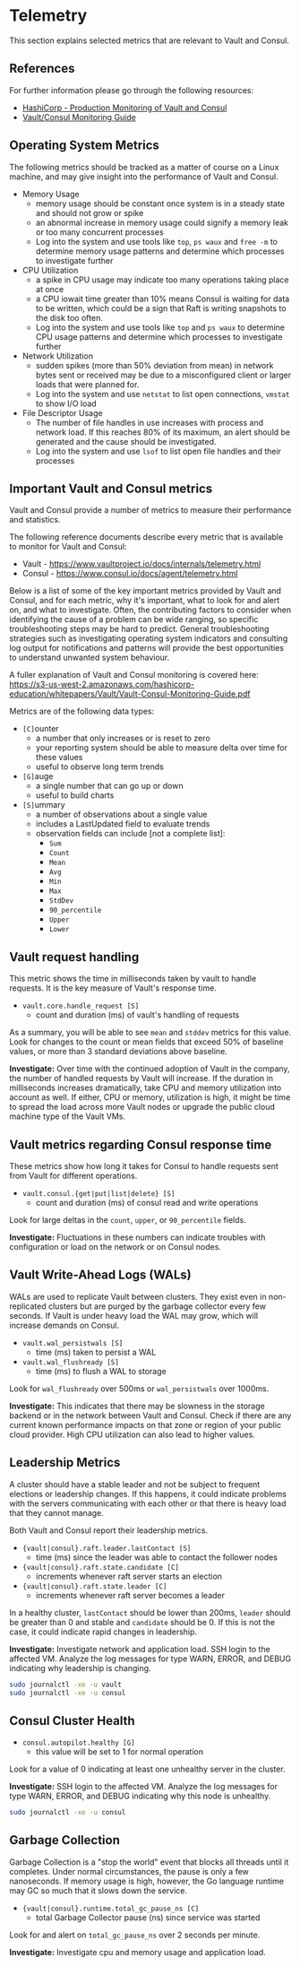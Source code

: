 # Telemetry

This section explains selected metrics that are relevant to Vault and Consul.

## References

For further information please go through the following resources:

- [HashiCorp - Production Monitoring of Vault and Consul](./assets/Monitoring%20Vault%20and%20Consul%20in%20Prod.pdf)
- [Vault/Consul Monitoring Guide](./assets/Vault-Consul-Monitoring-Guide.pdf)

## Operating System Metrics

The following metrics should be tracked as a matter of course on a Linux machine, and may give insight into the performance of Vault and Consul.

- Memory Usage
  - memory usage should be constant once system is in a steady state and should not grow or spike
  - an abnormal increase in memory usage could signify a memory leak or too many concurrent processes
  - Log into the system and use tools like `top`, `ps waux` and `free -m` to determine memory usage patterns and determine which processes to investigate further
- CPU Utilization
  - a spike in CPU usage may indicate too many operations taking place at once
  - a CPU iowait time greater than 10% means Consul is waiting for data to be written, which could be a sign that Raft is writing snapshots to the disk too often.
  - Log into the system and use tools like `top` and `ps waux` to determine CPU usage patterns and determine which processes to investigate further
- Network Utilization
  - sudden spikes (more than 50% deviation from mean) in network bytes sent or received may be due to a misconfigured client or larger loads that were planned for.
  - Log into the system and use `netstat` to list open connections, `vmstat` to show I/O load
- File Descriptor Usage
  - The number of file handles in use increases with process and network load.  If this reaches 80% of its maximum, an alert should be generated and the cause should be investigated.
  - Log into the system and use `lsof` to list open file handles and their processes

## Important Vault and Consul metrics

Vault and Consul provide a number of metrics to measure their performance and statistics.

The following reference documents describe every metric that is available to monitor for Vault and Consul:

- Vault - ​https://www.vaultproject.io/docs/internals/telemetry.html
- Consul - ​https://www.consul.io/docs/agent/telemetry.html

Below is a list of some of the key important metrics provided by Vault and Consul, and for each metric, why it's important, what to look for and alert on, and what to investigate.  Often, the contributing factors to consider when identifying the cause of a problem can be wide ranging, so specific troubleshooting steps may be hard to predict. General troubleshooting strategies such as investigating operating system indicators and consulting log output for notifications and patterns will provide the best opportunities to understand unwanted system behaviour.

A fuller explanation of Vault and Consul monitoring is covered here: https://s3-us-west-2.amazonaws.com/hashicorp-education/whitepapers/Vault/Vault-Consul-Monitoring-Guide.pdf

Metrics are of the following data types:

- `[C]`ounter
  - a number that only increases or is reset to zero
  - your reporting system should be able to measure delta over time for these values
  - useful to observe long term trends
- `[G]`auge
  - a single number that can go up or down
  - useful to build charts
- `[S]`ummary
  - a number of observations about a single value
  - includes a LastUpdated field to evaluate trends
  - observation fields can include [not a complete list]:
    - `Sum`
    - `Count`
    - `Mean`
    - `Avg`
    - `Min`
    - `Max`
    - `StdDev`
    - `90_percentile`
    - `Upper`
    - `Lower`

## Vault request handling

This metric shows the time in milliseconds taken by vault to handle requests.  It is the key measure of Vault's response time.

- `vault.core.handle_request [S]`
  - count and duration (ms) of vault's handling of requests

As a summary, you will be able to see `mean` and `stddev` metrics for this value.
Look for changes to the count or mean fields that exceed 50% of baseline values, or more than 3 standard deviations above baseline.

**Investigate:** Over time with the continued adoption of Vault in the
company, the number of handled requests by Vault will increase.
If the duration in milliseconds increases dramatically, take CPU and memory
utilization into account as well. If either, CPU or memory, utilization is high,
it might be time to spread the load across more Vault nodes or upgrade the
public cloud machine type of the Vault VMs.

## Vault metrics regarding Consul response time

These metrics show how long it takes for Consul to handle requests sent from Vault for different operations.

- `vault.consul.{get|put|list|delete} [S]`
  - count and duration (ms) of consul read and write operations

Look for large deltas in the `count`, `upper`, or `90_percentile` fields.

**Investigate:** Fluctuations in these numbers can indicate troubles with configuration or load on the network or on Consul nodes.

## Vault Write-Ahead Logs (WALs)

WALs are used to replicate Vault between clusters. They exist even in non-replicated clusters but are purged by the garbage collector every few seconds. If Vault is under heavy load the WAL may grow, which will increase demands on Consul.

- `vault.wal_persistwals [S]`
  - time (ms) taken to persist a WAL
- `vault.wal_flushready [S]`
  - time (ms) to flush a WAL to storage

Look for `wal_flushready` over 500ms or `wal_persistwals` over 1000ms.

**Investigate:** This indicates that there may be slowness in the storage backend or in the network between Vault and Consul.
Check if there are any current known performance impacts on that zone
or region of your public cloud provider.
High CPU utilization can also lead to higher values.

## Leadership Metrics

A cluster should have a stable leader and not be subject to frequent elections or leadership changes.  If this happens, it could indicate problems with the servers communicating with each other or that there is heavy load that they cannot manage.

Both Vault and Consul report their leadership metrics.

- `{vault|consul}.raft.leader.lastContact [S]`
  - time (ms) since the leader was able to contact the follower nodes
- `{vault|consul}.raft.state.candidate [C]`
  - increments whenever raft server starts an election
- `{vault|consul}.raft.state.leader [C]`
  - increments whenever raft server becomes a leader

In a healthy cluster, `lastContact` should be lower than 200ms, `leader` should be greater than 0 and stable and `candidate` should be 0.  If this is not the case, it could indicate rapid changes in leadership.

**Investigate:** Investigate network and application load.
SSH login to the affected VM. Analyze the log messages
for type WARN, ERROR, and DEBUG indicating why leadership is changing.

```bash
sudo journalctl -xe -u vault
sudo journalctl -xe -u consul
```

## Consul Cluster Health

- `consul.autopilot.healthy [G]`
  - this value will be set to 1 for normal operation

Look for a value of 0 indicating at least one unhealthy server in the cluster.

**Investigate:** SSH login to the affected VM. Analyze the log messages
for type WARN, ERROR, and DEBUG indicating why this node is unhealthy.

```bash
sudo journalctl -xe -u consul
```

## Garbage Collection

Garbage Collection is a "stop the world" event that blocks all threads until it completes.  Under normal circumstances, the pause is only a few nanoseconds.  If memory usage is high, however, the Go language runtime may GC so much that it slows down the service.

- `{vault|consul}.runtime.total_gc_pause_ns [C]`
  - total Garbage Collector pause (ns) since service was started 

Look for and alert on `total_gc_pause_ns` over 2 seconds per minute.

**Investigate:** Investigate cpu and memory usage and application load.
